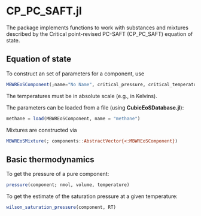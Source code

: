 # CP_PC_SAFT.jl
The package implements functions to work with substances and mixtures described by the Critical point-revised PC-SAFT (CP_PC_SAFT) equation of state.

## Equation of state

To construct an set of parameters for a component, use
```julia
MBWREoSComponent(;name="No Name", critical_pressure, critical_temperature, acentric_factor, Zc, molar_mass, carbon_number::Integer)
```

The temperatures must be in absolute scale (e.g., in Kelvins).

The parameters can be loaded from a file (using **CubicEoSDatabase.jl**):
```julia
methane = load(MBWREoSComponent, name = "methane")
```

Mixtures are constructed via
```julia
MBWREoSMixture(; components::AbstractVector{<:MBWREoSComponent})
```

## Basic thermodynamics

To get the pressure of a pure component:
```julia
pressure(component; nmol, volume, temperature)
```

To get the estimate of the saturation pressure at a given temperature:
```julia
wilson_saturation_pressure(component, RT)
```